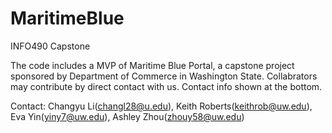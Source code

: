 # MaritimeBlue
INFO490 Capstone 

The code includes a MVP of Maritime Blue Portal, a capstone project sponsored by Department of Commerce in Washington State. Collabrators may contribute by direct contact with us. Contact info shown at the bottom.

Contact: Changyu Li(changl28@u.edu), Keith Roberts(keithrob@uw.edu), Eva Yin(yiny7@uw.edu), Ashley Zhou(zhouy58@uw.edu)
